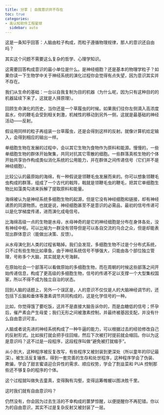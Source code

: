 ```yaml
---
title: 分享 | 自我意识并不存在
toc: true
categories:
- 高认知软件工程星球
  sidebar: auto
---
```


这是一条知乎回答：人脑由粒子构成，而粒子遵循物理规律，那人的意识还自由吗？

其实这个问题不需要这么复杂的哲学、心理学知识。

这需要回答构成意识的最小单位是什么。是神经细胞？还是基本的物理学粒子？如果你读一下生物学中关于神经系统的演化过程你会觉得有点失望，因为意识其实并不存在。

我们从生命的基础：一台以自我复制为目的机器（为什么呢，因为只有这种目的的机器延续下来了，这就是人择原理）。

回顾生命演化的历史，当你还是一个草履虫的时候。如果我们往你左侧滴入高浓度盐水，你的鞭毛会受到相关刺激，机械性的移动到另外一侧，这就是最基础的神经活动——反射。

假设用同样的粒子再组装一台草履虫，还是会得到这样的反射。就像计算机给定输入，会得到相应的输出一样。

单细胞生物在发展的过程中，会以其它生物为食物作为原料和能源。慢慢的，一些单细胞生物的群体开始聚集，共同对抗其它零散的细胞。一些群落真核生物的个体开始共享协作构成类似消化系统的公用能力，并在群体之间传递信号（它们并不是神经细胞）。

比较公认的最原始的海绵，有一种假说是领鞭毛虫发展而来的。你可以想象领鞭毛虫构成的群落，组成了一个古代的戟阵，戟就是领鞭毛虫的鞭毛，把其它单细胞生物比如藻类勾进来拆解了提取原料和能量。

海绵被认为是神经系统多细胞生物的起源，但是它没有神经细胞和链接，却有神经递质的同源物质。也就是说，神经细胞甚至不是意识的必需品，最初的信号传递可以是化学梯度传递，进而演化成电信号。

比海绵高级一点的生物是水母，水母神奇的是它的神经细胞是分布在身体各处，没有神经中枢。可以比喻为一群没有领导但是可以各自交流的乌合之众，但是却能表现出群体意识（能做出决策、反馈）。

从水母演化到人类的过程省略掉。我们会发现，多细胞生物不过是个分布式系统，只不过有些生物比如章鱼，由于神经系统信号不够强大，只能由各个部位独立管理，号称多个大脑，其实就是大号海鲜。

在原始社会一个部落可以看做原始的多细胞生物，而在周朝的时候这些部落之间开始传递信息，构成了更高级的多细胞生物，信号的传递不足以支撑一个大型集权国家，所以不得不成为独立自治的状态。

回到人脑的话题上，另外一个误区是，人的意识不仅仅是人的大脑神经调节的，还包括下丘脑和垂体等激素调节共同构成的，这是化学信号的一种。

比如，你觉得饿了要吃饭，这并不是直接大脑告诉你的，而是血糖低的信号；怀孕后，催产素会产生母爱；我们无形之间被激素控制，并最终被基因支配，并没有什么自由意识可言。

人脑或者说先进的神经系统构成了一种牛逼的能力，可以根据过去的经验修改自己的反射形式。比如挨打就会把手往回缩，然后下次被打时提前就会缩回。你以为这是意识吗？这不过是一段程序，这段程序叫做“避免被打就缩手”。

从小到大，这种程序被反复改写，有些程序又被封装到更深处（所以童年的印记最深）。被生活反复锤炼，得到一套完善的生存和处世程序，这种程序学会了伪装、欺骗，学会了甜言蜜语迎合异性的需求、顺应权势，学会了割韭菜和 PUA 控制那些还不够复杂的程序的个体。

这个过程就叫做失去童真，变得胸有沟壑，变得运筹帷幄以图决胜千里。

这时我们就有自由意识吗？

仍然没有，你会因为过去生活的不幸构成的噩梦惊醒，以便提醒你不再犯错。你以为的自由意识，其实不过是复杂反射又被封装了一层。


